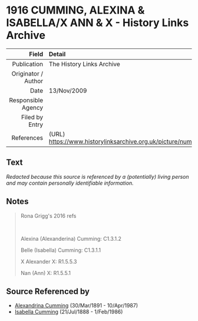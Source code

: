 ﻿---
layout: page
permalink: /sources/s33540129
---

# 1916 CUMMING, ALEXINA & ISABELLA/X ANN & X - History Links Archive

Field | Detail
---:|:---
Publication | The History Links Archive
Originator / Author | 
Date | 13/Nov/2009
Responsible Agency | 
Filed by Entry | 
References | (URL) https://www.historylinksarchive.org.uk/picture/number8017

## Text

_Redacted because this source is referenced by a (potentially) living person and may contain personally identifiable information._

## Notes

> Rona Grigg's 2016 refs
>
> <br/>
>
> Alexina (Alexanderina) Cumming: C1.3.1.2
>
> Belle (Isabella) Cumming: C1.3.1.1
>
> X Alexander X: R1.5.5.3
>
> Nan (Ann) X: R1.5.5.1
>


## Source Referenced by

* [Alexandrina Cumming](../people/@57186713@-alexandrina-cumming-b1891-3-30-d1987-4-10.md) (30/Mar/1891 - 10/Apr/1987)
* [Isabella Cumming](../people/@84684994@-isabella-cumming-b1888-7-21-d1986-2-1.md) (21/Jul/1888 - 1/Feb/1986)
